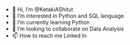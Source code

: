 - 👋 Hi, I’m @KetakiAShitut
- 👀 I’m interested in Python and SQL language
- 🌱 I’m currently learning Python
- 💞️ I’m looking to collaborate on Data Analysis
- 📫 How to reach me  Linked In

<!---
KetakiAShitut/KetakiAShitut is a ✨ special ✨ repository because its `README.md` (this file) appears on your GitHub profile.
You can click the Preview link to take a look at your changes.
--->
